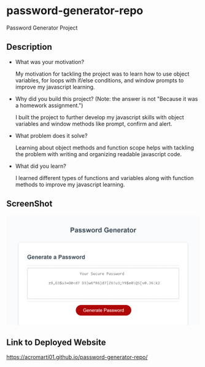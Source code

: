 # password-generator-repo
Password Generator Project

## Description

- What was your motivation?

    My motivation for tackling the project was to learn how to use object variables, for loops with if/else conditions, and window prompts to improve my javascript learning.

- Why did you build this project? (Note: the answer is not "Because it was a homework assignment.")

    I built the project to further develop my javascript skills with object variables and window methods like prompt, confirm and alert. 

- What problem does it solve?

    Learning about object methods and function scope helps with tackling the problem with writing and organizing readable javascript code.

- What did you learn?

    I learned different types of functions and variables along with function methods to improve my javascript learning.

## ScreenShot

![Image](./assets/images/screenshot.png)

## Link to Deployed Website

https://acromarti01.github.io/password-generator-repo/






